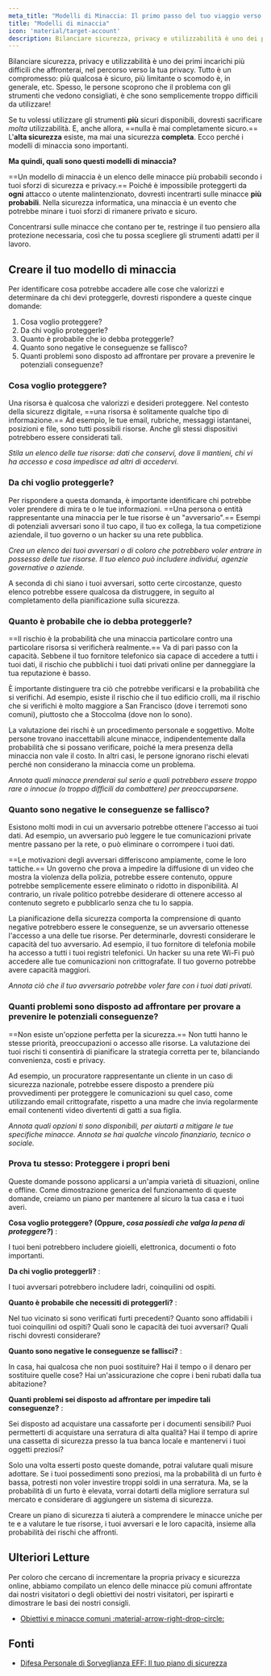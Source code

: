 ```yaml
---
meta_title: "Modelli di Minaccia: Il primo passo del tuo viaggio verso la privacy - Privacy Guides"
title: "Modelli di minaccia"
icon: 'material/target-account'
description: Bilanciare sicurezza, privacy e utilizzabilità è uno dei primi incarichi più difficili che affronterai, nel percorso verso la tua privacy.
---
```


Bilanciare sicurezza, privacy e utilizzabilità è uno dei primi incarichi più difficili che affronterai, nel percorso verso la tua privacy. Tutto è un compromesso: più qualcosa è sicuro, più limitante o scomodo è, in generale, etc. Spesso, le persone scoprono che il problema con gli strumenti che vedono consigliati, è che sono semplicemente troppo difficili da utilizzare!

Se tu volessi utilizzare gli strumenti **più** sicuri disponibili, dovresti sacrificare *molta* utilizzabilità. E, anche allora, ==nulla è mai completamente sicuro.== L'**alta sicurezza** esiste, ma mai una sicurezza **completa**. Ecco perché i modelli di minaccia sono importanti.

**Ma quindi, quali sono questi modelli di minaccia?**

==Un modello di minaccia è un elenco delle minacce più probabili secondo i tuoi sforzi di sicurezza e privacy.== Poiché è impossibile proteggerti da **ogni** attacco o utente malintenzionato, dovresti incentrarti sulle minacce **più probabili**. Nella sicurezza informatica, una minaccia è un evento che potrebbe minare i tuoi sforzi di rimanere privato e sicuro.

Concentrarsi sulle minacce che contano per te, restringe il tuo pensiero alla protezione necessaria, così che tu possa scegliere gli strumenti adatti per il lavoro.

## Creare il tuo modello di minaccia

Per identificare cosa potrebbe accadere alle cose che valorizzi e determinare da chi devi proteggerle, dovresti rispondere a queste cinque domande:

1. Cosa voglio proteggere?
2. Da chi voglio proteggerle?
3. Quanto è probabile che io debba proteggerle?
4. Quanto sono negative le conseguenze se fallisco?
5. Quanti problemi sono disposto ad affrontare per provare a prevenire le potenziali conseguenze?

### Cosa voglio proteggere?

Una risorsa è qualcosa che valorizzi e desideri proteggere. Nel contesto della sicurezz digitale, ==una risorsa è solitamente qualche tipo di informazione.== Ad esempio, le tue email, rubriche, messaggi istantanei, posizioni e file, sono tutti possibili risorse. Anche gli stessi dispositivi potrebbero essere considerati tali.

*Stila un elenco delle tue risorse: dati che conservi, dove li mantieni, chi vi ha accesso e cosa impedisce ad altri di accedervi.*

### Da chi voglio proteggerle?

Per rispondere a questa domanda, è importante identificare chi potrebbe voler prendere di mira te o le tue informazioni. ==Una persona o entità rappresentante una minaccia per le tue risorse è un "avversario".== Esempi di potenziali avversari sono il tuo capo, il tuo ex collega, la tua competizione aziendale, il tuo governo o un hacker su una rete pubblica.

*Crea un elenco dei tuoi avversari o di coloro che potrebbero voler entrare in possesso delle tue risorse. Il tuo elenco può includere individui, agenzie governative o aziende.*

A seconda di chi siano i tuoi avversari, sotto certe circostanze, questo elenco potrebbe essere qualcosa da distruggere, in seguito al completamento della pianificazione sulla sicurezza.

### Quanto è probabile che io debba proteggerle?

==Il rischio è la probabilità che una minaccia particolare contro una particolare risorsa si verificherà realmente.== Va di pari passo con la capacità. Sebbene il tuo fornitore telefonico sia capace di accedere a tutti i tuoi dati, il rischio che pubblichi i tuoi dati privati online per danneggiare la tua reputazione è basso.

È importante distinguere tra ciò che potrebbe verificarsi e la probabilità che si verifichi. Ad esempio, esiste il rischio che il tuo edificio crolli, ma il rischio che si verifichi è molto maggiore a San Francisco (dove i terremoti sono comuni), piuttosto che a Stoccolma (dove non lo sono).

La valutazione dei rischi è un procedimento personale e soggettivo. Molte persone trovano inaccettabili alcune minacce, indipendentemente dalla probabilità che si possano verificare, poiché la mera presenza della minaccia non vale il costo. In altri casi, le persone ignorano rischi elevati perché non considerano la minaccia come un problema.

*Annota quali minacce prenderai sul serio e quali potrebbero essere troppo rare o innocue (o troppo difficili da combattere) per preoccuparsene.*

### Quanto sono negative le conseguenze se fallisco?

Esistono molti modi in cui un avversario potrebbe ottenere l'accesso ai tuoi dati. Ad esempio, un avversario può leggere le tue comunicazioni private mentre passano per la rete, o può eliminare o corrompere i tuoi dati.

==Le motivazioni degli avversari differiscono ampiamente, come le loro tattiche.== Un governo che prova a impedire la diffusione di un video che mostra la violenza della polizia, potrebbe essere contenuto, oppure potrebbe semplicemente essere eliminato o ridotto in disponibilità. Al contrario, un rivale politico potrebbe desiderare di ottenere accesso al contenuto segreto e pubblicarlo senza che tu lo sappia.

La pianificazione della sicurezza comporta la comprensione di quanto negative potrebbero essere le conseguenze, se un avversario ottenesse l'accesso a una delle tue risorse. Per determinarle, dovresti considerare le capacità del tuo avversario. Ad esempio, il tuo fornitore di telefonia mobile ha accesso a tutti i tuoi registri telefonici. Un hacker su una rete Wi-Fi può accedere alle tue comunicazioni non crittografate. Il tuo governo potrebbe avere capacità maggiori.

*Annota ciò che il tuo avversario potrebbe voler fare con i tuoi dati privati.*

### Quanti problemi sono disposto ad affrontare per provare a prevenire le potenziali conseguenze?

==Non esiste un'opzione perfetta per la sicurezza.== Non tutti hanno le stesse priorità, preoccupazioni o accesso alle risorse. La valutazione dei tuoi rischi ti consentirà di pianificare la strategia corretta per te, bilanciando convenienza, costi e privacy.

Ad esempio, un procuratore rappresentante un cliente in un caso di sicurezza nazionale, potrebbe essere disposto a prendere più provvedimenti per proteggere le comunicazioni su quel caso, come utilizzando email crittografate, rispetto a una madre che invia regolarmente email contenenti video divertenti di gatti a sua figlia.

*Annota quali opzioni ti sono disponibili, per aiutarti a mitigare le tue specifiche minacce. Annota se hai qualche vincolo finanziario, tecnico o sociale.*

### Prova tu stesso: Proteggere i propri beni

Queste domande possono applicarsi a un'ampia varietà di situazioni, online e offline. Come dimostrazione generica del funzionamento di queste domande, creiamo un piano per mantenere al sicuro la tua casa e i tuoi averi.

**Cosa voglio proteggere? (Oppure, *cosa possiedi che valga la pena di proteggere?*)**
:

I tuoi beni potrebbero includere gioielli, elettronica, documenti o foto importanti.

**Da chi voglio proteggerli?**
:

I tuoi avversari potrebbero includere ladri, coinquilini od ospiti.

**Quanto è probabile che necessiti di proteggerli?**
:

Nel tuo vicinato si sono verificati furti precedenti? Quanto sono affidabili i tuoi coinquilini od ospiti? Quali sono le capacità dei tuoi avversari? Quali rischi dovresti considerare?

**Quanto sono negative le conseguenze se fallisci?**
:

In casa, hai qualcosa che non puoi sostituire? Hai il tempo o il denaro per sostituire quelle cose? Hai un'assicurazione che copre i beni rubati dalla tua abitazione?

**Quanti problemi sei disposto ad affrontare per impedire tali conseguenze?**
:

Sei disposto ad acquistare una cassaforte per i documenti sensibili? Puoi permetterti di acquistare una serratura di alta qualità? Hai il tempo di aprire una cassetta di sicurezza presso la tua banca locale e mantenervi i tuoi oggetti preziosi?

Solo una volta esserti posto queste domande, potrai valutare quali misure adottare. Se i tuoi possedimenti sono preziosi, ma la probabilità di un furto è bassa, potresti non voler investire troppi soldi in una serratura. Ma, se la probabilità di un furto è elevata, vorrai dotarti della migliore serratura sul mercato e considerare di aggiungere un sistema di sicurezza.

Creare un piano di sicurezza ti aiuterà a comprendere le minacce uniche per te e a valutare le tue risorse, i tuoi avversari e le loro capacità, insieme alla probabilità dei rischi che affronti.

## Ulteriori Letture

Per coloro che cercano di incrementare la propria privacy e sicurezza online, abbiamo compilato un elenco delle minacce più comuni affrontate dai nostri visitatori o degli obiettivi dei nostri visitatori, per ispirarti e dimostrare le basi dei nostri consigli.

- [Obiettivi e minacce comuni :material-arrow-right-drop-circle:](common-threats.md)

## Fonti

- [Difesa Personale di Sorveglianza EFF: Il tuo piano di sicurezza](https://ssd.eff.org/en/module/your-security-plan)
